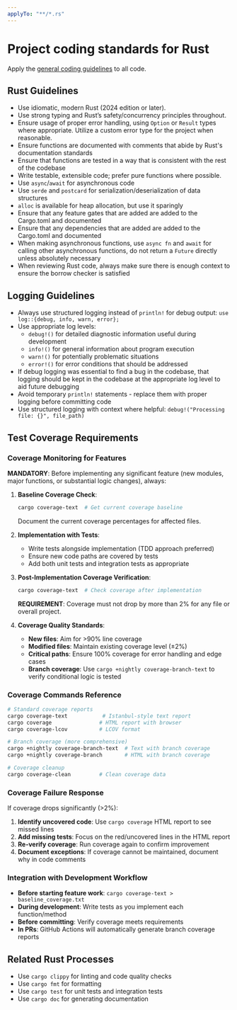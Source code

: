 ```yaml
---
applyTo: "**/*.rs"
---
```


# Project coding standards for Rust

Apply the [general coding guidelines](./general-coding.instructions.md) to all code.

## Rust Guidelines

- Use idiomatic, modern Rust (2024 edition or later).
- Use strong typing and Rust’s safety/concurrency principles throughout.
- Ensure usage of proper error handling, using `Option` or `Result` types where appropriate. Utilize a custom error type for the project when reasonable.
- Ensure functions are documented with comments that abide by Rust's documentation standards
- Ensure that functions are tested in a way that is consistent with the rest of the codebase
- Write testable, extensible code; prefer pure functions where possible.
- Use `async`/`await` for asynchronous code
- Use `serde` and `postcard` for serialization/deserialization of data structures
- `alloc` is available for heap allocation, but use it sparingly
- Ensure that any feature gates that are added are added to the Cargo.toml and documented
- Ensure that any dependencies that are added are added to the Cargo.toml and documented
- When making asynchronous functions, use `async fn` and `await` for calling other asynchronous functions, do not return a `Future` directly unless absolutely necessary
- When reviewing Rust code, always make sure there is enough context to ensure the borrow checker is satisfied

## Logging Guidelines

- Always use structured logging instead of `println!` for debug output: `use log::{debug, info, warn, error};`
- Use appropriate log levels:
  - `debug!()` for detailed diagnostic information useful during development
  - `info!()` for general information about program execution
  - `warn!()` for potentially problematic situations
  - `error!()` for error conditions that should be addressed
- If debug logging was essential to find a bug in the codebase, that logging should be kept in the codebase at the appropriate log level to aid future debugging
- Avoid temporary `println!` statements - replace them with proper logging before committing code
- Use structured logging with context where helpful: `debug!("Processing file: {}", file_path)`

## Test Coverage Requirements

### Coverage Monitoring for Features

**MANDATORY**: Before implementing any significant feature (new modules, major functions, or substantial logic changes), always:

1. **Baseline Coverage Check**:
   ```bash
   cargo coverage-text  # Get current coverage baseline
   ```
   Document the current coverage percentages for affected files.

2. **Implementation with Tests**:
   - Write tests alongside implementation (TDD approach preferred)
   - Ensure new code paths are covered by tests
   - Add both unit tests and integration tests as appropriate

3. **Post-Implementation Coverage Verification**:
   ```bash
   cargo coverage-text  # Check coverage after implementation
   ```
   **REQUIREMENT**: Coverage must not drop by more than 2% for any file or overall project.

4. **Coverage Quality Standards**:
   - **New files**: Aim for >90% line coverage
   - **Modified files**: Maintain existing coverage level (±2%)
   - **Critical paths**: Ensure 100% coverage for error handling and edge cases
   - **Branch coverage**: Use `cargo +nightly coverage-branch-text` to verify conditional logic is tested

### Coverage Commands Reference

```bash
# Standard coverage reports
cargo coverage-text           # Istanbul-style text report
cargo coverage               # HTML report with browser
cargo coverage-lcov          # LCOV format

# Branch coverage (more comprehensive)
cargo +nightly coverage-branch-text  # Text with branch coverage
cargo +nightly coverage-branch       # HTML with branch coverage

# Coverage cleanup
cargo coverage-clean         # Clean coverage data
```

### Coverage Failure Response

If coverage drops significantly (>2%):

1. **Identify uncovered code**: Use `cargo coverage` HTML report to see missed lines
2. **Add missing tests**: Focus on the red/uncovered lines in the HTML report
3. **Re-verify coverage**: Run coverage again to confirm improvement
4. **Document exceptions**: If coverage cannot be maintained, document why in code comments

### Integration with Development Workflow

- **Before starting feature work**: `cargo coverage-text > baseline_coverage.txt`
- **During development**: Write tests as you implement each function/method
- **Before committing**: Verify coverage meets requirements
- **In PRs**: GitHub Actions will automatically generate branch coverage reports

## Related Rust Processes

- Use `cargo clippy` for linting and code quality checks
- Use `cargo fmt` for formatting
- Use `cargo test` for unit tests and integration tests
- Use `cargo doc` for generating documentation
